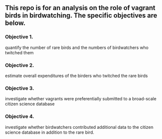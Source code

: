 ## This repo is for an analysis on the role of vagrant birds in birdwatching. The specific objectives are below.

### Objective 1.
quantify the number of rare birds and the numbers of birdwatchers who twitched them

### Objective 2.
estimate overall expenditures of the birders who twitched the rare birds

### Objective 3.
investigate whether vagrants were preferentially submitted to a broad-scale citizen science database

### Objective 4.
investigate whether birdwatchers contributed additional data to the citizen science database in addition to the rare bird.
